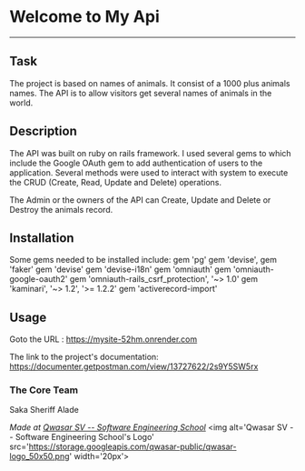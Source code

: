 # Welcome to My Api
***

## Task
The project is based on names of animals. It consist of a 1000 plus
animals names.
The API is to allow visitors get several names of animals in the world.


## Description
The API was built on ruby on rails framework. I used several gems to which include the Google OAuth gem
to add authentication of users to the application.
Several methods were used to interact with system to execute the CRUD (Create, Read, Update and Delete) operations.

The Admin or the owners of the API can Create, Update and Delete or Destroy the animals record.


## Installation
Some gems needed to be installed include: 
gem 'pg'
gem 'devise', 
gem 'faker'
gem 'devise'
gem 'devise-i18n'
gem 'omniauth'
gem 'omniauth-google-oauth2'
gem 'omniauth-rails_csrf_protection', '~> 1.0'
gem 'kaminari', '~> 1.2', '>= 1.2.2'
gem 'activerecord-import'


## Usage
Goto the URL : https://mysite-52hm.onrender.com

The link to the project's documentation: https://documenter.getpostman.com/view/13727622/2s9Y5SW5rx


### The Core Team
Saka Sheriff Alade

<span><i>Made at <a href='https://qwasar.io'>Qwasar SV -- Software Engineering School</a></i></span>
<span><img alt='Qwasar SV -- Software Engineering School's Logo' src='https://storage.googleapis.com/qwasar-public/qwasar-logo_50x50.png' width='20px'></span>
